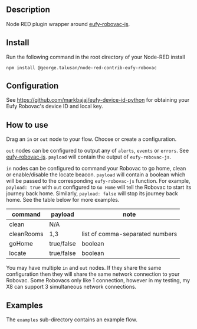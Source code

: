 ## Description

Node RED plugin wrapper around [eufy-robovac-js](https://github.com/gtalusan/eufy-robovac-js).

## Install

Run the following command in the root directory of your Node-RED install

    npm install @george.talusan/node-red-contrib-eufy-robovac

## Configuration

See https://github.com/markbajaj/eufy-device-id-python for obtaining your Eufy Robovac's device ID and local key.

## How to use

Drag an `in` or `out` node to your flow.  Choose or create a configuration.

`out` nodes can be configured to output any of `alerts`, `events` or `errors`.  See [eufy-robovac-js](https://github.com/gtalusan/eufy-robovac-js).  `payload` will contain the output of `eufy-robovac-js`.

`in` nodes can be configured to command your Robovac to go home, clean or enable/disable the locate beacon.  `payload` will contain a boolean which will be passed to the corresponding `eufy-robovac-js` function.  For example, `payload: true` with `out` configured to `Go Home` will tell the Robovac to start its journey back home.  Similarly, `payload: false` will stop its journey back home.  See the table below for more examples.

|command|payload|note|
|-------|-------|----|
|clean  |N/A    |    |
|cleanRooms|1,3|list of comma-separated numbers|
|goHome |true/false|boolean|
|locate |true/false|boolean|

You may have multiple `in` and `out` nodes.  If they share the same configuration then they will share the same network connection to your Robovac.  Some Robovacs only like 1 connection, however in my testing, my X8 can support 3 simultaneous network connections.

## Examples

The `examples` sub-directory contains an example flow.
